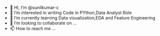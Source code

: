 - 👋 Hi, I’m @sunilkumar-c
- 👀 I’m interested in writing Code in PYthon,Data Analyst Role
- 🌱 I’m currently learning Data visualization,EDA and Feature Engineering
- 💞️ I’m looking to collaborate on ...
- 📫 How to reach me ...

<!---
sunilkumar-c/sunilkumar-c is a ✨ special ✨ repository because its `README.md` (this file) appears on your GitHub profile.
You can click the Preview link to take a look at your changes.
--->
